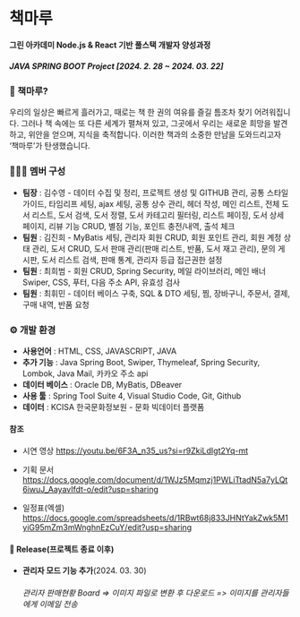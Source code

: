 # 책마루

**그린 아카데미 Node.js & React 기반 풀스택 개발자 양성과정**
##### JAVA SPRING BOOT Project [2024. 2. 28 ~ 2024. 03. 22]


### 📕 책마루?
우리의 일상은 빠르게 흘러가고, 때로는 책 한 권의 여유를 즐길 틈조차 찾기 어려워집니다. 그러나 책 속에는 또 다른 세계가 펼쳐져 있고, 그곳에서 우리는 새로운 희망을 발견하고, 위안을 얻으며, 지식을 축적합니다. 이러한 책과의 소중한 만남을 도와드리고자 ‘책마루’가 탄생했습니다.


### 🧑‍🤝‍🧑 멤버 구성

* **팀장** : 김수영 - 데이터 수집 및 정리, 프로젝트 생성 및 GITHUB 관리, 공통 스타일 가이드, 타임리프 세팅, ajax 세팅, 공통 상수 관리, 헤더 작성, 메인 리스트, 전체 도서 리스트, 도서 검색, 도서 정렬, 도서 카테고리 필터링, 리스트 페이징, 도서 상세 페이지, 리뷰 기능 CRUD, 별점 기능, 포인트 충전/내역, 출석 체크
* **팀원** : 김진희 - MyBatis 세팅, 관리자 회원 CRUD, 회원 포인트 관리, 회원 계정 상태 관리, 도서 CRUD, 도서 판매 관리(판매 리스트, 반품, 도서 재고 관리), 문의 게시판, 도서 리스트 검색, 판매 통계, 관리자 등급 접근권한 설정
* **팀원** : 최희범 - 회원 CRUD, Spring Security, 메일 라이브러리, 메인 배너 Swiper, CSS, 푸터, 다음 주소 API, 유효성 검사
* **팀원** : 최휘민 - 데이터 베이스 구축, SQL & DTO 세팅, 찜, 장바구니, 주문서, 결제, 구매 내역, 반품 요청
  

### ⚙ 개발 환경
* **사용언어** : HTML, CSS, JAVASCRIPT,  JAVA
* **추가 기능** : Java Spring Boot, Swiper, Thymeleaf, Spring Security, Lombok, Java Mail, 카카오 주소 api
* **데이터 베이스** : Oracle DB, MyBatis, DBeaver
* **사용 툴** : Spring Tool Suite 4, Visual Studio Code, Git, Github
* **데이터** : KCISA 한국문화정보원 - 문화 빅데이터 플랫폼


#### 참조
* 시연 영상
https://youtu.be/6F3A_n35_us?si=r9ZkiLdIgt2Yq-mt

* 기획 문서  
https://docs.google.com/document/d/1WJz5Mqmzj1PWLiTtadN5a7yLQt6iwuJ_AayavIfdt-o/edit?usp=sharing

* 일정표(엑셀)  
https://docs.google.com/spreadsheets/d/1RBwt68j833JHNtYakZwk5M1yiG95mZm3mWnghnEzCuY/edit?usp=sharing


#### 🔧 Release(프로젝트 종료 이후)
* **관리자 모드 기능 추가**(2024. 03. 30)
  ###### 관리자 판매현황 Board  => 이미지 파일로 변환 후 다운로드 => 이미지를 관리자들에게 이메일 전송
   

